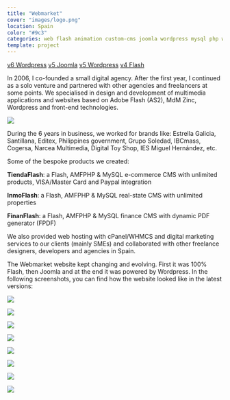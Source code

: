 ```yaml
---
title: "Webmarket"
cover: "images/logo.png"
location: Spain
color: "#9c3"
categories: web flash animation custom-cms joomla wordpress mysql php webmarket
template: project
---
```


<p class="align-center"><a class="btn" href="http://webmarket-v6.herokuapp.com" target="_blank">v6 Wordpress</a> <a class="btn" href="http://webmarket-joomla.herokuapp.com" target="_blank">v5 Joomla</a> <a class="btn" href="http://webmarket-wp.herokuapp.com" target="_blank">v5 Wordpress</a> <a class="btn" href="http://work.joanmira.com/webs/webmarket/v3/" target="_blank">v4 Flash</a></p>

In 2006, I co-founded a small digital agency. After the first year, I continued as a solo venture and partnered with other agencies and freelancers at some points. We specialised in design and development of multimedia applications and websites based on Adobe Flash (AS2), MdM Zinc, Wordpress and front-end technologies.

![](./images/1.jpg)

During the 6 years in business, we worked for brands like: Estrella Galicia, Santillana, Editex, Philippines government, Grupo Soledad, IBCmass, Cogersa, Narcea Multimedia, Digital Toy Shop, IES Miguel Hernández, etc.

Some of the bespoke products we created:

**TiendaFlash**: a Flash, AMFPHP & MySQL e-commerce CMS with unlimited products, VISA/Master Card and Paypal integration

**InmoFlash**: a Flash, AMFPHP & MySQL real-state CMS with unlimited properties

**FinanFlash**: a Flash, AMFPHP & MySQL finance CMS with dynamic PDF generator (FPDF)

We also provided web hosting with cPanel/WHMCS and digital marketing services to our clients (mainly SMEs) and collaborated with other freelance designers, developers and agencies in Spain.

The Webmarket website kept changing and evolving. First it was 100% Flash, then Joomla and at the end it was powered by Wordpress. In the following screenshots, you can find how the website looked like in the latest versions:

![](./images/7.jpg)

![](./images/8.jpg)

![](./images/9.jpg)

![](./images/2.jpg)

![](./images/3.jpg)

![](./images/4.jpg)

![](./images/5.jpg)

![](./images/6.jpg)
